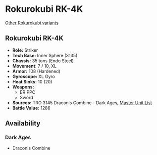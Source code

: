 # Rokurokubi RK-4K

[Other Rokurokubi variants](../rokurokubi.md)

## Rokurokubi RK-4K
- **Role:** Striker
- **Tech Base:** Inner Sphere (3135)
- **Chassis:** 35 tons (Endo Steel)
- **Movement:** 7 / 10, XL
- **Armor:** 108 (Hardened)
- **Gyroscope:** XL Gyro
- **Heat Sinks:** 10 (20)
- **Weapons:**
  - ER PPC
  - Sword
- **Sources:** TRO 3145 Draconis Combine - Dark Ages, [Master Unit List](http://masterunitlist.info/Unit/Details/6393/rokurokubi-rk-4k)
- **Battle Value:** 1286

## Availability

### Dark Ages
- Draconis Combine

